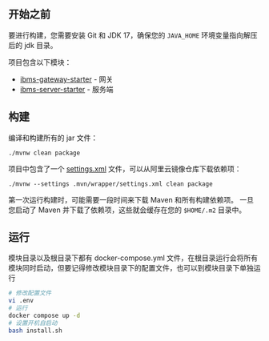 ## 开始之前

要进行构建，您需要安装 Git 和 JDK 17，确保您的 `JAVA_HOME` 环境变量指向解压后的 jdk 目录。

项目包含以下模块：

* [ibms-gateway-starter](ibms-gateway-starter) - 网关
* [ibms-server-starter](ibms-server-starter) - 服务端

## 构建

编译和构建所有的 jar 文件：

```shell
./mvnw clean package
```

项目中包含了一个 [settings.xml](.mvn/wrapper/settings.xml) 文件，可以从阿里云镜像仓库下载依赖项：

```shell
./mvnw --settings .mvn/wrapper/settings.xml clean package
```

第一次运行构建时，可能需要一段时间来下载 Maven 和所有构建依赖项。 一旦您启动了 Maven 并下载了依赖项，这些就会缓存在您的 `$HOME/.m2` 目录中。

## 运行

模块目录以及根目录下都有 docker-compose.yml 文件，在根目录运行会将所有模块同时启动，但要记得修改模块目录下的配置文件，也可以到模块目录下单独运行

```bash
# 修改配置文件
vi .env
# 运行
docker compose up -d
# 设置开机自启动
bash install.sh
```
